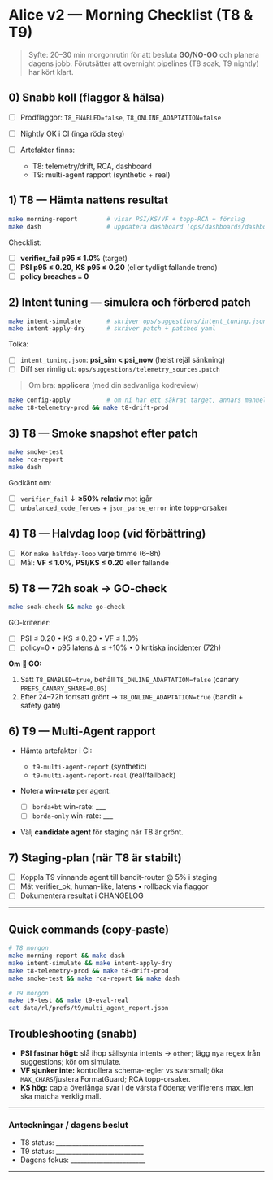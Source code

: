 # Alice v2 — Morning Checklist (T8 & T9)

> Syfte: 20–30 min morgonrutin för att besluta **GO/NO-GO** och planera dagens jobb.
> Förutsätter att overnight pipelines (T8 soak, T9 nightly) har kört klart.

## 0) Snabb koll (flaggor & hälsa)

* [ ] Prodflaggor: `T8_ENABLED=false`, `T8_ONLINE_ADAPTATION=false`
* [ ] Nightly OK i CI (inga röda steg)
* [ ] Artefakter finns:

  * T8: telemetry/drift, RCA, dashboard
  * T9: multi-agent rapport (synthetic + real)

## 1) T8 — Hämta nattens resultat

```bash
make morning-report        # visar PSI/KS/VF + topp-RCA + förslag
make dash                  # uppdatera dashboard (ops/dashboards/dashboard.md)
```

Checklist:

* [ ] **verifier_fail p95 ≤ 1.0%** (target)
* [ ] **PSI p95 ≤ 0.20**, **KS p95 ≤ 0.20** (eller tydligt fallande trend)
* [ ] **policy breaches = 0**

## 2) Intent tuning — simulera och förbered patch

```bash
make intent-simulate       # skriver ops/suggestions/intent_tuning.json
make intent-apply-dry      # skriver patch + patched yaml
```

Tolka:

* [ ] `intent_tuning.json`: **psi_sim < psi_now** (helst rejäl sänkning)
* [ ] Diff ser rimlig ut: `ops/suggestions/telemetry_sources.patch`

> Om bra: **applicera** (med din sedvanliga kodreview)

```bash
make config-apply          # om ni har ett säkrat target, annars manuell apply via diff
make t8-telemetry-prod && make t8-drift-prod
```

## 3) T8 — Smoke snapshot efter patch

```bash
make smoke-test
make rca-report
make dash
```

Godkänt om:

* [ ] `verifier_fail` ↓ **≥50% relativ** mot igår
* [ ] `unbalanced_code_fences` + `json_parse_error` inte topp-orsaker

## 4) T8 — Halvdag loop (vid förbättring)

* [ ] Kör `make halfday-loop` varje timme (6–8h)
* [ ] Mål: **VF ≤ 1.0%**, **PSI/KS ≤ 0.20** eller fallande

## 5) T8 — 72h soak → GO-check

```bash
make soak-check && make go-check
```

GO-kriterier:

* [ ] PSI ≤ 0.20 • KS ≤ 0.20 • VF ≤ 1.0%
* [ ] policy=0 • p95 latens Δ ≤ +10% • 0 kritiska incidenter (72h)

**Om 🚀 GO:**

1. Sätt `T8_ENABLED=true`, behåll `T8_ONLINE_ADAPTATION=false` (canary `PREFS_CANARY_SHARE=0.05`)
2. Efter 24–72h fortsatt grönt → `T8_ONLINE_ADAPTATION=true` (bandit + safety gate)

## 6) T9 — Multi-Agent rapport

* Hämta artefakter i CI:

  * `t9-multi-agent-report` (synthetic)
  * `t9-multi-agent-report-real` (real/fallback)
* Notera **win-rate** per agent:

  * [ ] `borda+bt` win-rate: ___
  * [ ] `borda-only` win-rate: ___
* Välj **candidate agent** för staging när T8 är grönt.

## 7) Staging-plan (när T8 är stabilt)

* [ ] Koppla T9 vinnande agent till bandit-router @ 5% i staging
* [ ] Mät verifier_ok, human-like, latens • rollback via flaggor
* [ ] Dokumentera resultat i CHANGELOG

---

## Quick commands (copy-paste)

```bash
# T8 morgon
make morning-report && make dash
make intent-simulate && make intent-apply-dry
make t8-telemetry-prod && make t8-drift-prod
make smoke-test && make rca-report && make dash

# T9 morgon
make t9-test && make t9-eval-real
cat data/rl/prefs/t9/multi_agent_report.json
```

## Troubleshooting (snabb)

* **PSI fastnar högt:** slå ihop sällsynta intents → `other`; lägg nya regex från suggestions; kör om simulate.
* **VF sjunker inte:** kontrollera schema-regler vs svarsmall; öka `MAX_CHARS`/justera FormatGuard; RCA topp-orsaker.
* **KS hög:** cap:a överlånga svar i de värsta flödena; verifierens max_len ska matcha verklig mall.

---

### Anteckningar / dagens beslut

* T8 status: ___________________________
* T9 status: ___________________________
* Dagens fokus: _______________________

---